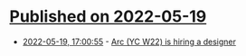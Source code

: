 # [Published on 2022-05-19](index.md)

* [2022-05-19, 17:00:55](https://news.ycombinator.com/item?id=31437185) - [Arc (YC W22) is hiring a designer](https://boards.greenhouse.io/arctechnologies/jobs/4080956004)
